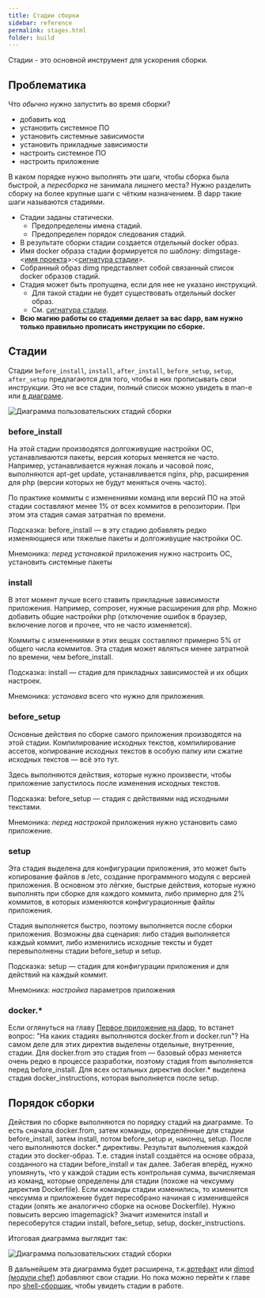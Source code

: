 ```yaml
---
title: Стадии сборки
sidebar: reference
permalink: stages.html
folder: build
---
```


Стадии - это основной инструмент для ускорения сборки.

## Проблематика

Что _обычно_ нужно запустить во время сборки?

* добавить код
* установить системное ПО
* установить системные зависимости
* установить прикладные зависимости
* настроить системное ПО
* настроить приложение

В каком порядке нужно выполнять эти шаги, чтобы сборка была быстрой, а _пересборка_ не занимала лишнего места? Нужно разделить сборку на более крупные шаги с чётким назначением. В dapp такие шаги называются стадиями.

* Стадии заданы статически.
  * Предопределены имена стадий.
  * Предопределен порядок следования стадий.
* В результате сборки стадии создается отдельный docker образ.
* Имя docker образа стадии формируется по шаблону: dimgstage-\<[имя проекта](definitions.html#имя-dapp)\>:\<[cигнатура стадии](#сигнатура-стадии)\>.
* Собранный образ dimg представляет собой связанный список docker образов стадий.
* Стадия может быть пропущена, если для нее не указано инструкций.
  * Для такой стадии не будет существовать отдельный docker образ.
  * См. [cигнатура стадии](#сигнатура-стадии).
* **Всю магию работы со стадиями делает за вас dapp, вам нужно только правильно прописать инструкции по сборке.**

## Стадии

Стадии `before_install`, `install`, `after_install`, `before_setup`, `setup`, `after_setup` предлагаются для того, чтобы в них прописывать свои инструкции. Это не все стадии, полный список можно увидеть в man-е или [в диаграме](stages_diagram.html).

![Диаграмма пользовательских стадий сборки](images/build/stages_01.png "Диаграмма пользовательских стадий сборки")

### before_install

На этой стадии производятся долгоживущие настройки ОС, устанавливаются пакеты, версия которых меняется не часто. Например, устанавливается нужная локаль и часовой пояс, выполняются apt-get update, устанавливается nginx, php, расширения для php (версии которых не будут меняться очень часто).

По практике коммиты с изменениями команд или версий ПО на этой стадии составляют менее 1%  от всех коммитов в репозитории. При этом эта стадия самая затратная по времени.

Подсказка: before_install — в эту стадию добавлять редко изменяющиеся или тяжелые пакеты и долгоживущие настройки ОС.

Мнемоника: _перед установкой_ приложения нужно настроить ОС, установить системные пакеты

### install

В этот момент лучше всего ставить прикладные зависимости приложения. Например, composer, нужные расширения для php. Можно добавить общие настройки php (отключение ошибок в браузер, включение логов и прочее, что не часто изменяется).

Коммиты с изменениями в этих вещах составляют примерно 5% от общего числа коммитов. Эта стадия может являться менее затратной по времени, чем before_install.

Подсказка: install — стадия для прикладных зависимостей и их общих настроек.

Мнемоника: _установка_ всего что нужно для приложения.

### before_setup

Основные действия по сборке самого приложения производятся на этой стадии. Компилирование исходных текстов, компилирование ассетов, копирование исходных текстов в особую папку или сжатие исходных текстов — всё это тут.

Здесь выполняются действия, которые нужно произвести, чтобы приложение запустилось после изменения исходных текстов.

Подсказка: before_setup — стадия с действиями над исходными текстами.

Мнемоника: _перед настрокой_ приложения нужно установить само приложение.

### setup

Эта стадия выделена для конфигурации приложения, это может быть копирование файлов в /etc, создание программного модуля с версией приложения. В основном это лёгкие, быстрые действия, которые нужно выполнять при сборке для каждого коммита, либо примерно для 2% коммитов, в которых изменяются конфигурационные файлы приложения.

Стадия выполняется быстро, поэтому выполняется после сборки приложения. Возможны два сценария: либо стадия выполняется каждый коммит, либо изменились исходные тексты и будет перевыполнены стадии before_setup и setup.

Подсказка: setup — стадия для конфигурации приложения и для действий на каждый коммит.

Мнемоника: _настройка_ параметров приложения

### docker.*

Если оглянуться на главу [Первое приложение на dapp](get_started.html), то встанет вопрос: "На каких стадиях выполняются docker.from и docker.run"? На самом деле для этих директив выделены отдельные, внутренние, стадии. Для docker.from это стадия from — базовый образ меняется очень редко в процессе разработки, поэтому стадия from выполняется перед before_install. Для всех остальных директив docker.* выделена стадия docker_instructions, которая выполняется после setup.

## Порядок сборки

Действия по сборке выполняются по порядку стадий на диаграмме. То есть сначала docker.from, затем команды, определённые для стадии before_install, затем install, потом before_setup и, наконец, setup. После чего выполняются docker.* директивы. Результат выполнения каждой стадии это docker-образ. Т.е. стадия install создаётся на основе образа, созданного на стадии before_install и так далее. Забегая вперёд, нужно упомянуть, что у каждой стадии есть контрольная сумма, вычисляемая из команд, которые определены для стадии (похоже на чексумму директив Dockerfile). Если команды стадии изменились, то изменится чексумма и приложение будет пересобрано начиная с изменившейся стадии (опять же аналогично сборке на основе Dockerfile). Нужно повысить версию imagemagick? Значит изменится install и пересоберутся стадии install, before_setup, setup, docker_instructions.

Итоговая диаграмма выглядит так:

![Диаграмма пользовательских стадий сборки](images/build/stages_02.png "Диаграмма пользовательских стадий сборки")


В дальнейшем эта диаграмма будет расширена, т.к.[артефакт](artifact_for_advanced_build.html) или [dimod (модули chef)](chef_dimod_for_advanced_build.html) добавляют свои стадии. Но пока можно перейти к главе про [shell-сборщик](shell_for_build.html), чтобы увидеть стадии в работе.
